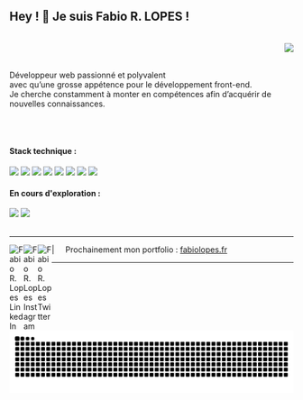 ## Hey ! 👋 Je suis Fabio R. LOPES  !

<div align="center">
  <br>
  
  <img align="right" height="190em" src="https://github-readme-stats.vercel.app/api/top-langs/?username=FabioDevCode&layout=compact&langs_count=6&theme=vue-dark&border_radius=8px"/>
  

  <div align="left">
    <br>
    <br>
    <p>
      Développeur web passionné et polyvalent <br>
      avec qu’une grosse appétence pour le développement front-end.<br>
      Je cherche constamment à monter en compétences afin d’acquérir de nouvelles connaissances.
    </p>
    <br>
    <br>
  </div>
</div>

<!-- <br> -->

<h4>Stack technique :</h4>
<div align="left">
  <img src="https://img.shields.io/badge/JavaScript-F7DF1E?style=for-the-badge&logo=javascript&logoColor=black"/>
  <img src="https://img.shields.io/badge/Node.js-43853D?style=for-the-badge&logo=node.js&logoColor=white"/>
  <img src="https://img.shields.io/badge/Express.js-404D59?style=for-the-badge&logo=Express&logoColor=white"/>
  <img src="https://img.shields.io/badge/Vue.js-35495E?style=for-the-badge&logo=vue.js&logoColor=4FC08D"/>
<!--   <br> -->
  <img src="https://img.shields.io/badge/jQuery-F2F2F2?style=for-the-badge&logo=jquery&logoColor=13609E"/>
  <img src="https://img.shields.io/badge/HTML-E34F26?style=for-the-badge&logo=html5&logoColor=white"/>
  <img src="https://img.shields.io/badge/CSS-1572B6?style=for-the-badge&logo=css3&logoColor=white"/>
  <img src="https://img.shields.io/badge/Sass-C6538C?style=for-the-badge&logo=sass&logoColor=white"/>
</div>

<h4>En cours d'exploration :</h4>
<div align="left">
  <img src="https://img.shields.io/badge/Nuxt.js-0C0C0D?style=for-the-badge&logo=nuxt.js&logoColor=4FC08D"/>
  <img src="https://img.shields.io/badge/TypeScript-007ACC?style=for-the-badge&logo=typescript&logoColor=white"/>
<!--   <img src="https://img.shields.io/badge/python-3670A0?style=for-the-badge&logo=python&logoColor=ffdd54"/> -->
<!--   <img src="https://img.shields.io/badge/C%23-5C2D91?style=for-the-badge&logo=c-sharp&logoColor=white"/> -->
</div> 



<br>


----


<a href="https://linkedin.com/in/fabiodevcode/">
  <img align="left" alt="Fabio R. Lopes LinkedIn" width="25px" src="https://img.icons8.com/3d-fluency/512/linkedin.png" />
</a>
<a href="https://www.instagram.com/fabiodevcode/">
  <img align="left" alt="Fabio R. Lopes Instagram" width="25px" src="https://img.icons8.com/3d-fluency/512/instagram-new.png" />
</a>
<a href="https://twitter.com/FabioDevCode">
  <img align="left" alt="Fabio R. Lopes Twitter" width="25px" src="https://img.icons8.com/3d-fluency/512/twitter-circled.png" />
</a>

| &nbsp;&nbsp;&nbsp; Prochainement mon portfolio : [fabiolopes.fr](https://www.fabiolopes.fr/)

----

<!--
<div align="center">
  <img height="190em" src="https://github-readme-stats.vercel.app/api/top-langs/?username=FabioDevCode&layout=compact&langs_count=6&theme=vue-dark&border_radius=8px"/>
  <img height="190em" src="https://github-readme-stats.vercel.app/api?username=FabioDevCode&theme=vue-dark&border_radius=8px"/> 
</div>
-->

<br>


<div align="center" display="inline-block">

  ![Snake animation](https://github.com/FabioDevCode/FabioDevCode/blob/output/github-contribution-grid-snake.svg)

</div>


<br>


<!--
<div align="center" display="inline-block">
  <img src="https://github-readme-activity-graph.cyclic.app/graph?username=FabioDevCode&custom_title=Commit%20/%20Jour&theme=vue&bg_color=22272E&hide_title=true&color=ADBAC7&hide_border=true" height="#22272E"/>
</div>
-->
